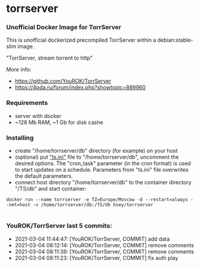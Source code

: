 # torrserver
### Unofficial Docker Image for TorrServer

This is unofficial dockerized precompiled TorrServer within a debian:stable-slim image.

"TorrServer, stream torrent to http"

More info:
- https://github.com/YouROK/TorrServer
- https://4pda.ru/forum/index.php?showtopic=889960

### Requirements

* server with docker
* ~128 Mb RAM, ~1 Gb for disk cashe 

### Installing

- сreate "/home/torrserver/db" directory (for example) on your host
- (optional) put ["ts.ini"](https://raw.githubusercontent.com/MrKsey/torrserver/master/ts.ini) file to "/home/torrserver/db", uncomment the desired options. The "cron_task" parameter (in the cron format) is used to start updates on a schedule. Parameters from "ts.ini" file overwrites the default parameters.
- connect host directory "/home/torrserver/db" to the container directory "/TS/db" and start container:
```
docker run --name torrserver -e TZ=Europe/Moscow -d --restart=always --net=host -v /home/torrserver/db:/TS/db ksey/torrserver
```

# #
### YouROK/TorrServer last 5 commits:
* 2021-03-04 11:44:47: [YouROK/TorrServer, COMMIT] add data
* 2021-03-04 08:12:14: [YouROK/TorrServer, COMMIT] remove comments
* 2021-03-04 08:11:39: [YouROK/TorrServer, COMMIT] remove comments
* 2021-03-04 08:11:23: [YouROK/TorrServer, COMMIT] fix auth play
